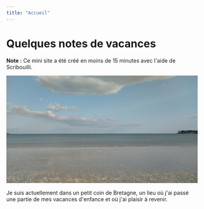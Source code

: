 ```yaml
---
title: "Accueil"
---
```

# Quelques notes de vacances

**Note :** Ce mini site a été créé en moins de 15 minutes avec l'aide de Scribouilli.

![une image de la plage](/images/signal-2023-05-16-19-12-53-976.jpg)

Je suis actuellement dans un petit coin de Bretagne, un lieu où j'ai passé une partie de mes vacances d'enfance et où j'ai plaisir à revenir. 